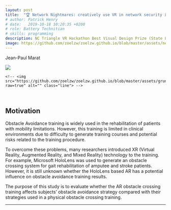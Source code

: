 ```yaml
---
layout: post
title:  "🏆 Network Nightmares: creatively use VR in network security issues"
# author: Patrick Henry
# date:   2019-10-18 10:20:35 +0200
# role: Battery Technitian
# skills: programming 
description: NC Triangle VR Hackathon Best Visual Design Prize (State Level Hackathon)
image: https://github.com/zoelzw/zoelzw.github.io/blob/master/assets/networkNightmares.jpg?raw=true
---
```

<div class="row">
  <div class="col-md-6">
    <p>Jean-Paul Marat</p>
    <img src="https://github.com/zoelzw/zoelzw.github.io/blob/master/assets/grunge.png?raw=true"/>
    
    <!-- <img src="https://github.com/zoelzw/zoelzw.github.io/blob/master/assets/grunge.png?raw=true" alt="" class="line"> -->
  </div>
  
  <div class="col-md-6">
    <br>
    <h2>Motivation</h2>
    <p> 
      Obstacle Avoidance training is widely used in the rehabilitation of patients with mobility limitations. However, this training is limited in clinical environments due to difficulty to generate training courses and potential risks related to the training procedure.
    </p>
    <p>
      To overcome these problems, many researchers introduced XR (Virtual Reality, Augmented Reality, and Mixed Reality) technology to the training. For example, Microsoft HoloLens was used to generate an obstacle crossing system for gait rehabilitation of amputee and stroke patients. However, it is still unknown whether the HoloLens based AR has a potential influence on obstacle avoidance training results. 
    </p> 
    <p>
      <i class="fa fa-chevron-right"></i> The purpose of this study is to evaluate whether the AR obstacle crossing training affects subjects’ obstacle avoidance strategy compared with their strategies used in a physical obstacle crossing training.
    </p>
  </div>
</div>
<hr bordercolor = "lightgrey">